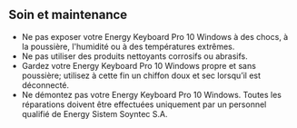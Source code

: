 ## Soin et maintenance

* Ne pas exposer votre Energy Keyboard Pro 10 Windows à des chocs, à la poussière, l'humidité ou à des températures extrêmes.
* Ne pas utiliser des produits nettoyants corrosifs ou abrasifs.
* Gardez votre Energy Keyboard Pro 10 Windows propre et sans poussière; utilisez à cette fin un chiffon doux et sec lorsqu’il est déconnecté.
* Ne démontez pas votre Energy Keyboard Pro 10 Windows. Toutes les réparations doivent être effectuées uniquement par un personnel qualifié de Energy Sistem Soyntec S.A.

